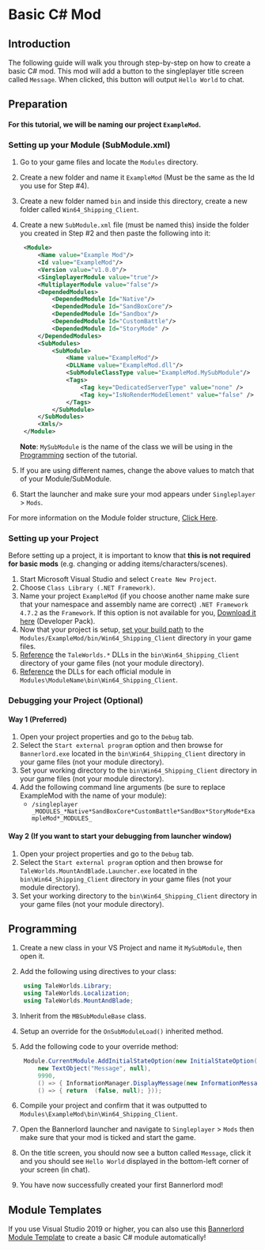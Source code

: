 # Basic C# Mod

## Introduction

The following guide will walk you through step-by-step on how to create a basic C# mod. This mod will add a button to the singleplayer title screen called `Message`. When clicked, this button will output `Hello World` to chat.

## Preparation

#### For this tutorial, we will be naming our project `ExampleMod`.

### Setting up your Module (SubModule.xml)

1. Go to your game files and locate the `Modules` directory.
2. Create a new folder and name it `ExampleMod` (Must be the same as the Id you use for Step #4).
3. Create a new folder named `bin` and inside this directory, create a new folder called `Win64_Shipping_Client`.
4. Create a new `SubModule.xml` file (must be named this) inside the folder you created in Step #2 and then paste the following into it:

   ```xml
    <Module>
        <Name value="Example Mod"/>
        <Id value="ExampleMod"/>
        <Version value="v1.0.0"/>
        <SingleplayerModule value="true"/>
        <MultiplayerModule value="false"/>
        <DependedModules>
            <DependedModule Id="Native"/>
            <DependedModule Id="SandBoxCore"/>
            <DependedModule Id="Sandbox"/>
            <DependedModule Id="CustomBattle"/>
            <DependedModule Id="StoryMode" />
        </DependedModules>
        <SubModules>
            <SubModule>
                <Name value="ExampleMod"/>
                <DLLName value="ExampleMod.dll"/>
                <SubModuleClassType value="ExampleMod.MySubModule"/>
                <Tags>
                    <Tag key="DedicatedServerType" value="none" />
                    <Tag key="IsNoRenderModeElement" value="false" />
                </Tags>
            </SubModule>
        </SubModules>
        <Xmls/>
    </Module>
   ```

    **Note**: `MySubModule` is the name of the class we will be using in the [Programming](#programming) section of the tutorial.

5. If you are using different names, change the above values to match that of your Module/SubModule.
6. Start the launcher and make sure your mod appears under `Singleplayer` &gt; `Mods`.

For more information on the Module folder structure, [Click Here](../_intro/folder-structure.md).

### Setting up your Project

Before setting up a project, it is important to know that **this is not required for basic mods** (e.g. changing or adding items/characters/scenes).

1. Start Microsoft Visual Studio and select `Create New Project`.
2. Choose `Class Library (.NET Framework)`.
3. Name your project `ExampleMod` (if you choose another name make sure that your namespace and assembly name are correct) `.NET Framework 4.7.2` as the `Framework`.  If this option is not available for you, [Download it here](https://dotnet.microsoft.com/download/dotnet-framework/net472) (Developer Pack).
4. Now that your project is setup, [set your build path](https://docs.microsoft.com/en-us/visualstudio/ide/how-to-change-the-build-output-directory?view=vs-2019) to the `Modules/ExampleMod/bin/Win64_Shipping_Client` directory in your game files.
5. [Reference](https://docs.microsoft.com/en-us/visualstudio/ide/how-to-add-or-remove-references-by-using-the-reference-manager?view=vs-2019) the `TaleWorlds.*` DLLs in the `bin\Win64_Shipping_Client` directory of your game files (not your module directory).
6. [Reference](https://docs.microsoft.com/en-us/visualstudio/ide/how-to-add-or-remove-references-by-using-the-reference-manager?view=vs-2019) the DLLs for each official module in `Modules\ModuleName\bin\Win64_Shipping_Client`.

### Debugging your Project (Optional)

#### Way 1 (Preferred)
1. Open your project properties and go to the `Debug` tab.
2. Select the `Start external program` option and then browse for `Bannerlord.exe` located in the `bin\Win64_Shipping_Client` directory in your game files (not your module directory).
3. Set your working directory to the `bin\Win64_Shipping_Client` directory in your game files (not your module directory).
4. Add the following command line arguments (be sure to replace ExampleMod with the name of your module):
   * `/singleplayer _MODULES_*Native*SandBoxCore*CustomBattle*SandBox*StoryMode*ExampleMod*_MODULES_`

#### Way 2 (If you want to start your debugging from launcher window)
1. Open your project properties and go to the `Debug` tab.
2. Select the `Start external program` option and then browse for `TaleWorlds.MountAndBlade.Launcher.exe` located in the `bin\Win64_Shipping_Client` directory in your game files (not your module directory).
3. Set your working directory to the `bin\Win64_Shipping_Client` directory in your game files (not your module directory).

## Programming

1. Create a new class in your VS Project and name it `MySubModule`, then open it.
2. Add the following using directives to your class:

   ```csharp
    using TaleWorlds.Library;
    using TaleWorlds.Localization;
    using TaleWorlds.MountAndBlade;
   ```

3. Inherit from the `MBSubModuleBase` class.
4. Setup an override for the `OnSubModuleLoad()` inherited method.
5. Add the following code to your override method:

   ```csharp
    Module.CurrentModule.AddInitialStateOption(new InitialStateOption("Message",
        new TextObject("Message", null),
        9990,
        () => { InformationManager.DisplayMessage(new InformationMessage("Hello World!")); },
        () => { return  (false, null); }));
   ```

6. Compile your project and confirm that it was outputted to `Modules\ExampleMod\bin\Win64_Shipping_Client`.
7. Open the Bannerlord launcher and navigate to `Singleplayer` &gt; `Mods` then make sure that your mod is ticked and start the game.
8. On the title screen, you should now see a button called `Message`, click it and you should see `Hello World` displayed in the bottom-left corner of your screen (in chat).
9. You have now successfully created your first Bannerlord mod!

## Module Templates

If you use Visual Studio 2019 or higher, you can also use this [Bannerlord Module Template](https://github.com/BUTR/Bannerlord.Module.Template) to create a basic C# module automatically!
